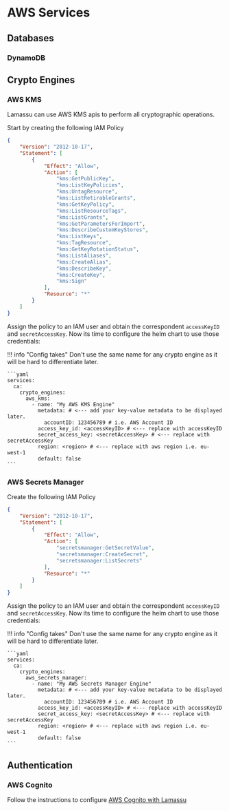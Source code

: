 # AWS Services

## Databases

### DynamoDB

## Crypto Engines

### AWS KMS

Lamassu can use AWS KMS apis to perform all cryptographic operations.

Start by creating the following IAM Policy

```json
{
    "Version": "2012-10-17",
    "Statement": [
        {
            "Effect": "Allow",
            "Action": [
                "kms:GetPublicKey",
                "kms:ListKeyPolicies",
                "kms:UntagResource",
                "kms:ListRetirableGrants",
                "kms:GetKeyPolicy",
                "kms:ListResourceTags",
                "kms:ListGrants",
                "kms:GetParametersForImport",
                "kms:DescribeCustomKeyStores",
                "kms:ListKeys",
                "kms:TagResource",
                "kms:GetKeyRotationStatus",
                "kms:ListAliases",
                "kms:CreateAlias",
                "kms:DescribeKey",
                "kms:CreateKey",
                "kms:Sign"
            ],
            "Resource": "*"
        }
    ]
}
```

Assign the policy to an IAM user and obtain the correspondent `accessKeyID` and `secretAccessKey`. Now its time to configure the helm chart to use those credentials:

!!! info "Config takes"
    Don't use the same name for any crypto engine as it will be hard to differentiate later.

    ```yaml
    services:
      ca:
        crypto_engines:
          aws_kms:
            - name: "My AWS KMS Engine"
              metadata: # <--- add your key-value metadata to be displayed later.
                accountID: 123456789 # i.e. AWS Account ID
              access_key_id: <accessKeyID> # <--- replace with accessKeyID
              secret_access_key: <secretAccessKey> # <--- replace with secretAccessKey
              region: <region> # <--- replace with aws region i.e. eu-west-1
              default: false
    ```


### AWS Secrets Manager

Create the following IAM Policy

```json
{
    "Version": "2012-10-17",
    "Statement": [
        {
            "Effect": "Allow",
            "Action": [
                "secretsmanager:GetSecretValue",
                "secretsmanager:CreateSecret",
                "secretsmanager:ListSecrets"
            ],
            "Resource": "*"
        }
    ]
}
```

Assign the policy to an IAM user and obtain the correspondent `accessKeyID` and `secretAccessKey`. Now its time to configure the helm chart to use those credentials:

!!! info "Config takes"
    Don't use the same name for any crypto engine as it will be hard to differentiate later.

    ```yaml
    services:
      ca:
        crypto_engines:
          aws_secrets_manager:
            - name: "My AWS Secrets Manager Engine"
              metadata: # <--- add your key-value metadata to be displayed later.
                accountID: 123456789 # i.e. AWS Account ID
              access_key_id: <accessKeyID> # <--- replace with accessKeyID
              secret_access_key: <secretAccessKey> # <--- replace with secretAccessKey
              region: <region> # <--- replace with aws region i.e. eu-west-1
              default: false
    ```


## Authentication

### AWS Cognito

Follow the instructions to configure [AWS Cognito with Lamassu](service-configs/aws-cognito/aws-cognito.md)
